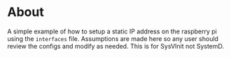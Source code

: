 # About

A simple example of how to setup a static IP address on the raspberry pi using the `interfaces` file. Assumptions are 
made here so any user should review the configs and modify as needed. This is for SysVInit not SystemD. 
